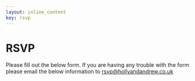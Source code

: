 ```yaml
---
layout: inline_content
key: rsvp
---
```


# RSVP

Please fill out the below form. If you are having any trouble with the form please email the below information to <a href="mailto:rsvp@hollyandandrew.co.uk?subject=Wedding+Breakfast+RSVP">rsvp@hollyandandrew.co.uk</a>

<div id="rsvp-form"></div>

<!--<form id="rsvp-form" class="form-horizontal" action="https://zapier.com/hooks/catch/663599/u5wbhc/" method="post">
        <div class="form-group">
            <label for="full-name" class="col-sm-3 control-label">Your Full Name</label>
            <div class="col-sm-4">
              <input type="text" class="form-control" id="first-name" placeholder="First Name" required>
            </div>
            <div class="col-sm-5">
              <input type="text" class="form-control" id="last-name" placeholder="Surname" required>
            </div>
        </div>

        <div class="form-group">
            <label for="menu" class="col-sm-5 control-label">We have two wedding breakfast menus, one for meat eaters and the other for vegetarians, which menu would you like?</label>
            <div class="col-sm-5 text-left" id="menu">
                <div class="radio">
                    <label for="standard" >
                        <input type="radio" name="menu" id="standard">
                        Standard Menu
                    </label>
                </div>
                <div class="radio">
                    <label for="vegetarian">
                        <input type="radio" name="menu" id="vegetarian">
                        Vegetarian Menu
                    </label>
                </div>
            </div>
        </div>

        <div class="form-group">
            <label for="dietary-requirements" class="col-sm-5 control-label">Do you have any other dietary requirements (e.g. vegan), allegens or intolerances that we should be aware of?</label>
            <div class="col-sm-7 form-extra-padding">
              <textarea type="text" rows="3" class="form-control" id="dietary-requirements" placeholder="Please enter details here"></textarea>
            </div>
        </div>

    <div class="form-group">
        <label for="rsvp-count" class="col-sm-5 control-label">Replying on behalf of:</label>
        <div class="col-sm-7">
          <select type="text" class="form-control" id="rsvp-count" placeholder="First Name">
              <option value="1">Yourself only</option>
              <option value="2">Yourself + 1 invited guest</option>
              <option value="3">Yourself + 2 invited guests</option>
              <option value="4">Yourself + 3 invited guests</option>
          </select>
        </div>
    </div>

    <div class="form-group">
        <label for="song" class="col-sm-5 control-label">Finally we will be having a live band in the evening, what song will guarantee you'll get up on the dance floor?</label>
        <div class="col-sm-7 form-extra-padding">
          <input type="text" class="form-control" id="song" placeholder="Learn to Fly - Foo Fighters">
        </div>
    </div>

    <div class="form-group">
        <div class="col-sm-offset-4 col-sm-4">
          <input type="button" class="form-control" id="rsvp-submit" value="Submit">
        </div>
    </div>
</form>-->



<!--
Your fullname
RSVP: Able to attend
	Not able to attend

Replying on behalf of: Yourself only
			Yourself + one other invited guest
			Yourself + two other invited guests
			Yourself + three other invited guests


We have two wedding breakfast menus, one for meat eaters and the other for vegetarians, which menu would you like?

Do you have any other dietary requirements (e.g. vegan), allegens or intolerances?

Finally we will be having a live band in the evening, what song will guarantee you'll get up on the dance floor? (would we want to add a link to Sugar rush and they can pick out of that? Can allow for more options).
-->
